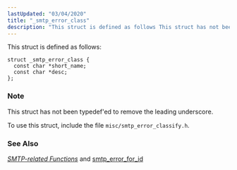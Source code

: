 ```yaml
---
lastUpdated: "03/04/2020"
title: "_smtp_error_class"
description: "This struct is defined as follows This struct has not been typedef ed to remove the leading underscore To use this struct include the file misc smtp error classify h Chapter 47 SMTP related Functions and smtp error for id..."
---
```


This struct is defined as follows:

```
struct _smtp_error_class {
  const char *short_name;
  const char *desc;
};
```

### Note

This struct has not been typedef'ed to remove the leading underscore.

To use this struct, include the file `misc/smtp_error_classify.h`.

### <a name="idp33219280"></a> See Also

[*SMTP-related Functions*](/momentum/3/3-api/smtp) and [smtp_error_for_id](/momentum/3/3-api/apis-smtp-error-for-id)